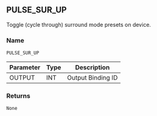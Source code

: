 ## PULSE\_SUR\_UP

Toggle (cycle through) surround mode presets on device.


### Name

`PULSE_SUR_UP`


| Parameter | Type | Description       |
| --------- | ---- | ----------------- |
| OUTPUT    | INT  | Output Binding ID |


### Returns

`None`